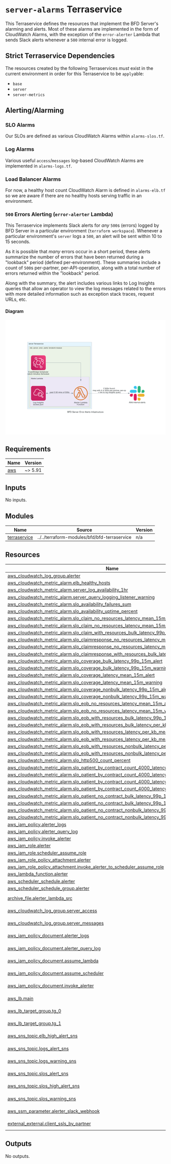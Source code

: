# `server-alarms` Terraservice

This Terraservice defines the resources that implement the BFD Server's alarming and alerts. Most of these alarms are implemented in the form of CloudWatch Alarms, with the exception of the `error-alerter` Lambda that sends Slack alerts whenever a `500` internal error is logged.

## Strict Terraservice Dependencies

The resources created by the following Terraservices _must_ exist in the current environment in order for this Terraservice to be `apply`able:

- `base`
- `server`
- `server-metrics`

## Alerting/Alarming

### SLO Alarms

Our SLOs are defined as various CloudWatch Alarms within `alarms-slos.tf`.

### Log Alarms

Various useful `access`/`messages` log-based CloudWatch Alarms are implemented in `alarms-logs.tf`.

### Load Balancer Alarms

For now, a healthy host count CloudWatch Alarm is defined in `alarms-elb.tf` so we are aware if there are no healthy hosts serving traffic in an environment.

### `500` Errors Alerting (`error-alerter` Lambda)

This Terraservice implements Slack alerts for _any_ `500`s (errors) logged by BFD Server in a particular environment (`terraform workspace`). Whenever a particular environment's `server` logs a `500`, an alert will be sent within 10 to 15 seconds.

As it is possible that _many_ errors occur in a short period, these alerts summarize the number of errors that have been returned during a "lookback" period (defined per-environment). These summaries include a count of `500`s per-partner, per-API-operation, along with a total number of errors returned within the "lookback" period.

Along with the summary, the alert includes various links to Log Insights queries that allow an operator to view the log messages related to the errors with more detailed information such as exception stack traces, request URLs, etc.

#### Diagram

![`bfd_server_error_alerts` Diagram](docs/resources/bfd_server_error_alerts_diagram.png)

<!-- BEGIN_TF_DOCS -->
<!--WARNING: GENERATED CONTENT with terraform-docs, e.g.
     'terraform-docs --config "$(git rev-parse --show-toplevel)/.terraform-docs.yml" .'
     Manually updating sections between TF_DOCS tags may be overwritten.
     See https://terraform-docs.io/user-guide/configuration/ for more information.
-->
## Requirements

| Name | Version |
|------|---------|
| <a name="requirement_aws"></a> [aws](#requirement\_aws) | ~> 5.91 |

<!--WARNING: GENERATED CONTENT with terraform-docs, e.g.
     'terraform-docs --config "$(git rev-parse --show-toplevel)/.terraform-docs.yml" .'
     Manually updating sections between TF_DOCS tags may be overwritten.
     See https://terraform-docs.io/user-guide/configuration/ for more information.
-->
## Inputs

No inputs.

<!--WARNING: GENERATED CONTENT with terraform-docs, e.g.
     'terraform-docs --config "$(git rev-parse --show-toplevel)/.terraform-docs.yml" .'
     Manually updating sections between TF_DOCS tags may be overwritten.
     See https://terraform-docs.io/user-guide/configuration/ for more information.
-->
## Modules

| Name | Source | Version |
|------|--------|---------|
| <a name="module_terraservice"></a> [terraservice](#module\_terraservice) | ../../terraform-modules/bfd/bfd-terraservice | n/a |

<!--WARNING: GENERATED CONTENT with terraform-docs, e.g.
     'terraform-docs --config "$(git rev-parse --show-toplevel)/.terraform-docs.yml" .'
     Manually updating sections between TF_DOCS tags may be overwritten.
     See https://terraform-docs.io/user-guide/configuration/ for more information.
-->
## Resources

| Name | Type |
|------|------|
| [aws_cloudwatch_log_group.alerter](https://registry.terraform.io/providers/hashicorp/aws/latest/docs/resources/cloudwatch_log_group) | resource |
| [aws_cloudwatch_metric_alarm.elb_healthy_hosts](https://registry.terraform.io/providers/hashicorp/aws/latest/docs/resources/cloudwatch_metric_alarm) | resource |
| [aws_cloudwatch_metric_alarm.server_log_availability_1hr](https://registry.terraform.io/providers/hashicorp/aws/latest/docs/resources/cloudwatch_metric_alarm) | resource |
| [aws_cloudwatch_metric_alarm.server_query_logging_listener_warning](https://registry.terraform.io/providers/hashicorp/aws/latest/docs/resources/cloudwatch_metric_alarm) | resource |
| [aws_cloudwatch_metric_alarm.slo_availability_failures_sum](https://registry.terraform.io/providers/hashicorp/aws/latest/docs/resources/cloudwatch_metric_alarm) | resource |
| [aws_cloudwatch_metric_alarm.slo_availability_uptime_percent](https://registry.terraform.io/providers/hashicorp/aws/latest/docs/resources/cloudwatch_metric_alarm) | resource |
| [aws_cloudwatch_metric_alarm.slo_claim_no_resources_latency_mean_15m_alert](https://registry.terraform.io/providers/hashicorp/aws/latest/docs/resources/cloudwatch_metric_alarm) | resource |
| [aws_cloudwatch_metric_alarm.slo_claim_no_resources_latency_mean_15m_warning](https://registry.terraform.io/providers/hashicorp/aws/latest/docs/resources/cloudwatch_metric_alarm) | resource |
| [aws_cloudwatch_metric_alarm.slo_claim_with_resources_bulk_latency_99p_15m_alert](https://registry.terraform.io/providers/hashicorp/aws/latest/docs/resources/cloudwatch_metric_alarm) | resource |
| [aws_cloudwatch_metric_alarm.slo_claimresponse_no_resources_latency_mean_15m_alert](https://registry.terraform.io/providers/hashicorp/aws/latest/docs/resources/cloudwatch_metric_alarm) | resource |
| [aws_cloudwatch_metric_alarm.slo_claimresponse_no_resources_latency_mean_15m_warning](https://registry.terraform.io/providers/hashicorp/aws/latest/docs/resources/cloudwatch_metric_alarm) | resource |
| [aws_cloudwatch_metric_alarm.slo_claimresponse_with_resources_bulk_latency_99p_15m_alert](https://registry.terraform.io/providers/hashicorp/aws/latest/docs/resources/cloudwatch_metric_alarm) | resource |
| [aws_cloudwatch_metric_alarm.slo_coverage_bulk_latency_99p_15m_alert](https://registry.terraform.io/providers/hashicorp/aws/latest/docs/resources/cloudwatch_metric_alarm) | resource |
| [aws_cloudwatch_metric_alarm.slo_coverage_bulk_latency_99p_15m_warning](https://registry.terraform.io/providers/hashicorp/aws/latest/docs/resources/cloudwatch_metric_alarm) | resource |
| [aws_cloudwatch_metric_alarm.slo_coverage_latency_mean_15m_alert](https://registry.terraform.io/providers/hashicorp/aws/latest/docs/resources/cloudwatch_metric_alarm) | resource |
| [aws_cloudwatch_metric_alarm.slo_coverage_latency_mean_15m_warning](https://registry.terraform.io/providers/hashicorp/aws/latest/docs/resources/cloudwatch_metric_alarm) | resource |
| [aws_cloudwatch_metric_alarm.slo_coverage_nonbulk_latency_99p_15m_alert](https://registry.terraform.io/providers/hashicorp/aws/latest/docs/resources/cloudwatch_metric_alarm) | resource |
| [aws_cloudwatch_metric_alarm.slo_coverage_nonbulk_latency_99p_15m_warning](https://registry.terraform.io/providers/hashicorp/aws/latest/docs/resources/cloudwatch_metric_alarm) | resource |
| [aws_cloudwatch_metric_alarm.slo_eob_no_resources_latency_mean_15m_alert](https://registry.terraform.io/providers/hashicorp/aws/latest/docs/resources/cloudwatch_metric_alarm) | resource |
| [aws_cloudwatch_metric_alarm.slo_eob_no_resources_latency_mean_15m_warning](https://registry.terraform.io/providers/hashicorp/aws/latest/docs/resources/cloudwatch_metric_alarm) | resource |
| [aws_cloudwatch_metric_alarm.slo_eob_with_resources_bulk_latency_99p_15m_alert](https://registry.terraform.io/providers/hashicorp/aws/latest/docs/resources/cloudwatch_metric_alarm) | resource |
| [aws_cloudwatch_metric_alarm.slo_eob_with_resources_bulk_latency_per_kb_99p_15m_warning](https://registry.terraform.io/providers/hashicorp/aws/latest/docs/resources/cloudwatch_metric_alarm) | resource |
| [aws_cloudwatch_metric_alarm.slo_eob_with_resources_latency_per_kb_mean_15m_alert](https://registry.terraform.io/providers/hashicorp/aws/latest/docs/resources/cloudwatch_metric_alarm) | resource |
| [aws_cloudwatch_metric_alarm.slo_eob_with_resources_latency_per_kb_mean_15m_warning](https://registry.terraform.io/providers/hashicorp/aws/latest/docs/resources/cloudwatch_metric_alarm) | resource |
| [aws_cloudwatch_metric_alarm.slo_eob_with_resources_nonbulk_latency_per_kb_99p_15m_alert](https://registry.terraform.io/providers/hashicorp/aws/latest/docs/resources/cloudwatch_metric_alarm) | resource |
| [aws_cloudwatch_metric_alarm.slo_eob_with_resources_nonbulk_latency_per_kb_99p_15m_warning](https://registry.terraform.io/providers/hashicorp/aws/latest/docs/resources/cloudwatch_metric_alarm) | resource |
| [aws_cloudwatch_metric_alarm.slo_http500_count_percent](https://registry.terraform.io/providers/hashicorp/aws/latest/docs/resources/cloudwatch_metric_alarm) | resource |
| [aws_cloudwatch_metric_alarm.slo_patient_by_contract_count_4000_latency_99p_15m_alert](https://registry.terraform.io/providers/hashicorp/aws/latest/docs/resources/cloudwatch_metric_alarm) | resource |
| [aws_cloudwatch_metric_alarm.slo_patient_by_contract_count_4000_latency_99p_15m_warning](https://registry.terraform.io/providers/hashicorp/aws/latest/docs/resources/cloudwatch_metric_alarm) | resource |
| [aws_cloudwatch_metric_alarm.slo_patient_by_contract_count_4000_latency_mean_15m_alert](https://registry.terraform.io/providers/hashicorp/aws/latest/docs/resources/cloudwatch_metric_alarm) | resource |
| [aws_cloudwatch_metric_alarm.slo_patient_by_contract_count_4000_latency_mean_15m_warning](https://registry.terraform.io/providers/hashicorp/aws/latest/docs/resources/cloudwatch_metric_alarm) | resource |
| [aws_cloudwatch_metric_alarm.slo_patient_no_contract_bulk_latency_99p_15m_alert](https://registry.terraform.io/providers/hashicorp/aws/latest/docs/resources/cloudwatch_metric_alarm) | resource |
| [aws_cloudwatch_metric_alarm.slo_patient_no_contract_bulk_latency_99p_15m_warning](https://registry.terraform.io/providers/hashicorp/aws/latest/docs/resources/cloudwatch_metric_alarm) | resource |
| [aws_cloudwatch_metric_alarm.slo_patient_no_contract_nonbulk_latency_99p_15m_alert](https://registry.terraform.io/providers/hashicorp/aws/latest/docs/resources/cloudwatch_metric_alarm) | resource |
| [aws_cloudwatch_metric_alarm.slo_patient_no_contract_nonbulk_latency_99p_15m_warning](https://registry.terraform.io/providers/hashicorp/aws/latest/docs/resources/cloudwatch_metric_alarm) | resource |
| [aws_iam_policy.alerter_logs](https://registry.terraform.io/providers/hashicorp/aws/latest/docs/resources/iam_policy) | resource |
| [aws_iam_policy.alerter_query_log](https://registry.terraform.io/providers/hashicorp/aws/latest/docs/resources/iam_policy) | resource |
| [aws_iam_policy.invoke_alerter](https://registry.terraform.io/providers/hashicorp/aws/latest/docs/resources/iam_policy) | resource |
| [aws_iam_role.alerter](https://registry.terraform.io/providers/hashicorp/aws/latest/docs/resources/iam_role) | resource |
| [aws_iam_role.scheduler_assume_role](https://registry.terraform.io/providers/hashicorp/aws/latest/docs/resources/iam_role) | resource |
| [aws_iam_role_policy_attachment.alerter](https://registry.terraform.io/providers/hashicorp/aws/latest/docs/resources/iam_role_policy_attachment) | resource |
| [aws_iam_role_policy_attachment.invoke_alerter_to_scheduler_assume_role](https://registry.terraform.io/providers/hashicorp/aws/latest/docs/resources/iam_role_policy_attachment) | resource |
| [aws_lambda_function.alerter](https://registry.terraform.io/providers/hashicorp/aws/latest/docs/resources/lambda_function) | resource |
| [aws_scheduler_schedule.alerter](https://registry.terraform.io/providers/hashicorp/aws/latest/docs/resources/scheduler_schedule) | resource |
| [aws_scheduler_schedule_group.alerter](https://registry.terraform.io/providers/hashicorp/aws/latest/docs/resources/scheduler_schedule_group) | resource |
| [archive_file.alerter_lambda_src](https://registry.terraform.io/providers/hashicorp/archive/latest/docs/data-sources/file) | data source |
| [aws_cloudwatch_log_group.server_access](https://registry.terraform.io/providers/hashicorp/aws/latest/docs/data-sources/cloudwatch_log_group) | data source |
| [aws_cloudwatch_log_group.server_messages](https://registry.terraform.io/providers/hashicorp/aws/latest/docs/data-sources/cloudwatch_log_group) | data source |
| [aws_iam_policy_document.alerter_logs](https://registry.terraform.io/providers/hashicorp/aws/latest/docs/data-sources/iam_policy_document) | data source |
| [aws_iam_policy_document.alerter_query_log](https://registry.terraform.io/providers/hashicorp/aws/latest/docs/data-sources/iam_policy_document) | data source |
| [aws_iam_policy_document.assume_lambda](https://registry.terraform.io/providers/hashicorp/aws/latest/docs/data-sources/iam_policy_document) | data source |
| [aws_iam_policy_document.assume_scheduler](https://registry.terraform.io/providers/hashicorp/aws/latest/docs/data-sources/iam_policy_document) | data source |
| [aws_iam_policy_document.invoke_alerter](https://registry.terraform.io/providers/hashicorp/aws/latest/docs/data-sources/iam_policy_document) | data source |
| [aws_lb.main](https://registry.terraform.io/providers/hashicorp/aws/latest/docs/data-sources/lb) | data source |
| [aws_lb_target_group.tg_0](https://registry.terraform.io/providers/hashicorp/aws/latest/docs/data-sources/lb_target_group) | data source |
| [aws_lb_target_group.tg_1](https://registry.terraform.io/providers/hashicorp/aws/latest/docs/data-sources/lb_target_group) | data source |
| [aws_sns_topic.elb_high_alert_sns](https://registry.terraform.io/providers/hashicorp/aws/latest/docs/data-sources/sns_topic) | data source |
| [aws_sns_topic.logs_alert_sns](https://registry.terraform.io/providers/hashicorp/aws/latest/docs/data-sources/sns_topic) | data source |
| [aws_sns_topic.logs_warning_sns](https://registry.terraform.io/providers/hashicorp/aws/latest/docs/data-sources/sns_topic) | data source |
| [aws_sns_topic.slos_alert_sns](https://registry.terraform.io/providers/hashicorp/aws/latest/docs/data-sources/sns_topic) | data source |
| [aws_sns_topic.slos_high_alert_sns](https://registry.terraform.io/providers/hashicorp/aws/latest/docs/data-sources/sns_topic) | data source |
| [aws_sns_topic.slos_warning_sns](https://registry.terraform.io/providers/hashicorp/aws/latest/docs/data-sources/sns_topic) | data source |
| [aws_ssm_parameter.alerter_slack_webhook](https://registry.terraform.io/providers/hashicorp/aws/latest/docs/data-sources/ssm_parameter) | data source |
| [external_external.client_ssls_by_partner](https://registry.terraform.io/providers/hashicorp/external/latest/docs/data-sources/external) | data source |

<!--WARNING: GENERATED CONTENT with terraform-docs, e.g.
     'terraform-docs --config "$(git rev-parse --show-toplevel)/.terraform-docs.yml" .'
     Manually updating sections between TF_DOCS tags may be overwritten.
     See https://terraform-docs.io/user-guide/configuration/ for more information.
-->
## Outputs

No outputs.
<!-- END_TF_DOCS -->
